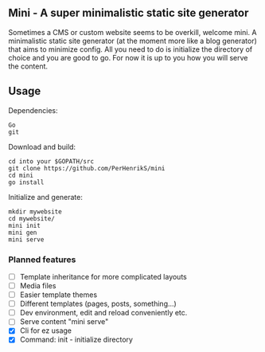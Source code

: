 ## Mini - A super minimalistic static site generator

Sometimes a CMS or custom website seems to be overkill, welcome mini. A minimalistic static site generator (at the moment more like a blog generator) that aims to minimize config. All you need to do is initialize the directory of choice and you are good to go. For now it is up to you how you will serve the content.

## Usage 

Dependencies: 
```
Go
git 
```

Download and build: 
```
cd into your $GOPATH/src 
git clone https://github.com/PerHenrikS/mini
cd mini
go install
```

Initialize and generate: 
```
mkdir mywebsite
cd mywebsite/ 
mini init
mini gen
mini serve
```


### Planned features

- [ ] Template inheritance for more complicated layouts
- [ ] Media files 
- [ ] Easier template themes
- [ ] Different templates (pages, posts, something...)
- [ ] Dev environment, edit and reload conveniently etc.
- [ ] Serve content "mini serve"
- [x] Cli for ez usage
- [x] Command: init - initialize directory 
